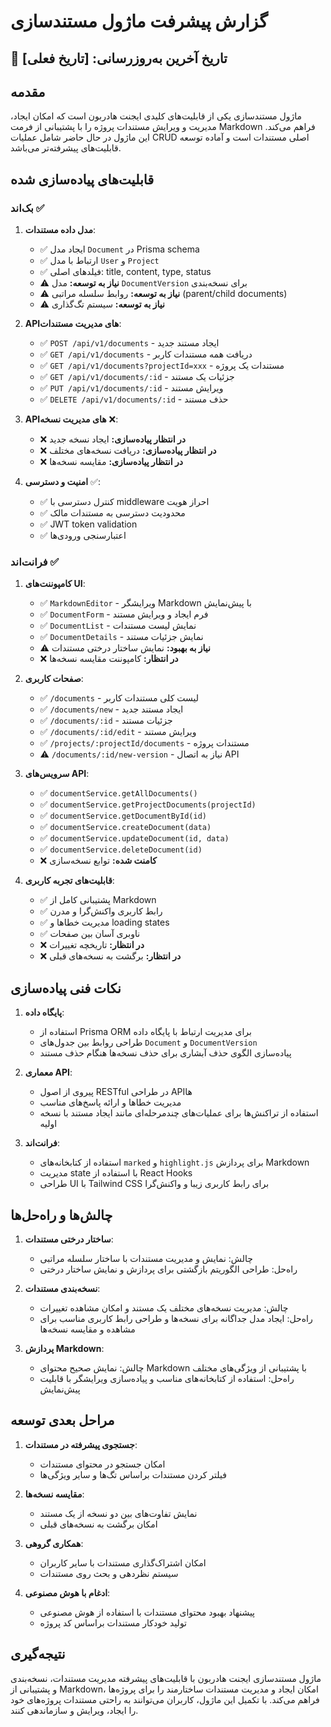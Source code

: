 # گزارش پیشرفت ماژول مستندسازی

## 📅 تاریخ آخرین به‌روزرسانی: [تاریخ فعلی]

## مقدمه

ماژول مستندسازی یکی از قابلیت‌های کلیدی ایجنت هادربون است که امکان ایجاد، مدیریت و ویرایش مستندات پروژه را با پشتیبانی از فرمت Markdown فراهم می‌کند. این ماژول در حال حاضر شامل عملیات CRUD اصلی مستندات است و آماده توسعه قابلیت‌های پیشرفته‌تر می‌باشد.

## قابلیت‌های پیاده‌سازی شده

### بک‌اند ✅

1. **مدل داده مستندات**:
   - ✅ ایجاد مدل `Document` در Prisma schema
   - ✅ ارتباط با مدل `User` و `Project`
   - ✅ فیلدهای اصلی: title, content, type, status
   - ⚠️ **نیاز به توسعه:** مدل `DocumentVersion` برای نسخه‌بندی
   - ⚠️ **نیاز به توسعه:** روابط سلسله مراتبی (parent/child documents)
   - ⚠️ **نیاز به توسعه:** سیستم تگ‌گذاری

2. **API‌های مدیریت مستندات**:
   - ✅ `POST /api/v1/documents` - ایجاد مستند جدید
   - ✅ `GET /api/v1/documents` - دریافت همه مستندات کاربر
   - ✅ `GET /api/v1/documents?projectId=xxx` - مستندات یک پروژه
   - ✅ `GET /api/v1/documents/:id` - جزئیات یک مستند
   - ✅ `PUT /api/v1/documents/:id` - ویرایش مستند
   - ✅ `DELETE /api/v1/documents/:id` - حذف مستند

3. **API‌های مدیریت نسخه** ❌:
   - ❌ **در انتظار پیاده‌سازی:** ایجاد نسخه جدید
   - ❌ **در انتظار پیاده‌سازی:** دریافت نسخه‌های مختلف
   - ❌ **در انتظار پیاده‌سازی:** مقایسه نسخه‌ها

4. **امنیت و دسترسی** ✅:
   - ✅ کنترل دسترسی با middleware احراز هویت
   - ✅ محدودیت دسترسی به مستندات مالک
   - ✅ JWT token validation
   - ✅ اعتبارسنجی ورودی‌ها

### فرانت‌اند ✅

1. **کامپوننت‌های UI**:
   - ✅ `MarkdownEditor` - ویرایشگر Markdown با پیش‌نمایش
   - ✅ `DocumentForm` - فرم ایجاد و ویرایش مستند
   - ✅ `DocumentList` - نمایش لیست مستندات
   - ✅ `DocumentDetails` - نمایش جزئیات مستند
   - ⚠️ **نیاز به بهبود:** نمایش ساختار درختی مستندات
   - ❌ **در انتظار:** کامپوننت مقایسه نسخه‌ها

2. **صفحات کاربری**:
   - ✅ `/documents` - لیست کلی مستندات کاربر
   - ✅ `/documents/new` - ایجاد مستند جدید
   - ✅ `/documents/:id` - جزئیات مستند
   - ✅ `/documents/:id/edit` - ویرایش مستند
   - ✅ `/projects/:projectId/documents` - مستندات پروژه
   - ⚠️ `/documents/:id/new-version` - نیاز به اتصال API

3. **سرویس‌های API**:
   - ✅ `documentService.getAllDocuments()`
   - ✅ `documentService.getProjectDocuments(projectId)`
   - ✅ `documentService.getDocumentById(id)`
   - ✅ `documentService.createDocument(data)`
   - ✅ `documentService.updateDocument(id, data)`
   - ✅ `documentService.deleteDocument(id)`
   - ❌ **کامنت شده:** توابع نسخه‌سازی

4. **قابلیت‌های تجربه کاربری**:
   - ✅ پشتیبانی کامل از Markdown
   - ✅ رابط کاربری واکنش‌گرا و مدرن
   - ✅ مدیریت خطاها و loading states
   - ✅ ناوبری آسان بین صفحات
   - ❌ **در انتظار:** تاریخچه تغییرات
   - ❌ **در انتظار:** برگشت به نسخه‌های قبلی

## نکات فنی پیاده‌سازی

1. **پایگاه داده**:
   - استفاده از Prisma ORM برای مدیریت ارتباط با پایگاه داده
   - طراحی روابط بین جدول‌های `Document` و `DocumentVersion`
   - پیاده‌سازی الگوی حذف آبشاری برای حذف نسخه‌ها هنگام حذف مستند

2. **معماری API**:
   - پیروی از اصول RESTful در طراحی API‌ها
   - مدیریت خطاها و ارائه پاسخ‌های مناسب
   - استفاده از تراکنش‌ها برای عملیات‌های چندمرحله‌ای مانند ایجاد مستند با نسخه اولیه

3. **فرانت‌اند**:
   - استفاده از کتابخانه‌های `marked` و `highlight.js` برای پردازش Markdown
   - مدیریت state با استفاده از React Hooks
   - طراحی UI با Tailwind CSS برای رابط کاربری زیبا و واکنش‌گرا

## چالش‌ها و راه‌حل‌ها

1. **ساختار درختی مستندات**:
   - چالش: نمایش و مدیریت مستندات با ساختار سلسله مراتبی
   - راه‌حل: طراحی الگوریتم بازگشتی برای پردازش و نمایش ساختار درختی

2. **نسخه‌بندی مستندات**:
   - چالش: مدیریت نسخه‌های مختلف یک مستند و امکان مشاهده تغییرات
   - راه‌حل: ایجاد مدل جداگانه برای نسخه‌ها و طراحی رابط کاربری مناسب برای مشاهده و مقایسه نسخه‌ها

3. **پردازش Markdown**:
   - چالش: نمایش صحیح محتوای Markdown با پشتیبانی از ویژگی‌های مختلف
   - راه‌حل: استفاده از کتابخانه‌های مناسب و پیاده‌سازی ویرایشگر با قابلیت پیش‌نمایش

## مراحل بعدی توسعه

1. **جستجوی پیشرفته در مستندات**:
   - امکان جستجو در محتوای مستندات
   - فیلتر کردن مستندات براساس تگ‌ها و سایر ویژگی‌ها

2. **مقایسه نسخه‌ها**:
   - نمایش تفاوت‌های بین دو نسخه از یک مستند
   - امکان برگشت به نسخه‌های قبلی

3. **همکاری گروهی**:
   - امکان اشتراک‌گذاری مستندات با سایر کاربران
   - سیستم نظردهی و بحث روی مستندات

4. **ادغام با هوش مصنوعی**:
   - پیشنهاد بهبود محتوای مستندات با استفاده از هوش مصنوعی
   - تولید خودکار مستندات براساس کد پروژه

## نتیجه‌گیری

ماژول مستندسازی ایجنت هادربون با قابلیت‌های پیشرفته مدیریت مستندات، نسخه‌بندی و پشتیبانی از Markdown، امکان ایجاد و مدیریت مستندات ساختارمند را برای پروژه‌ها فراهم می‌کند. با تکمیل این ماژول، کاربران می‌توانند به راحتی مستندات پروژه‌های خود را ایجاد، ویرایش و سازماندهی کنند. 